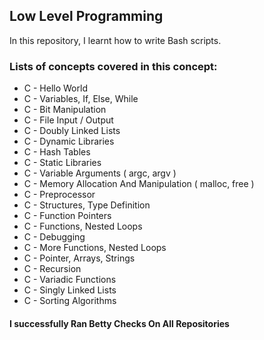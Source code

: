 ## Low Level Programming
In this repository, I learnt how to write Bash scripts.

### Lists of concepts covered in this concept:
+ C - Hello World
+ C - Variables, If, Else, While
+ C - Bit Manipulation
+ C - File Input / Output
+ C - Doubly Linked Lists
+ C - Dynamic Libraries
+ C - Hash Tables
+ C - Static Libraries
+ C - Variable Arguments ( argc, argv )
+ C - Memory Allocation And Manipulation ( malloc, free )
+ C - Preprocessor
+ C - Structures, Type Definition
+ C - Function Pointers
+ C - Functions, Nested Loops
+ C - Debugging
+ C - More Functions, Nested Loops
+ C - Pointer, Arrays, Strings
+ C - Recursion
+ C - Variadic Functions
+ C - Singly Linked Lists
+ C - Sorting Algorithms

 #### I successfully Ran Betty Checks On All Repositories 


